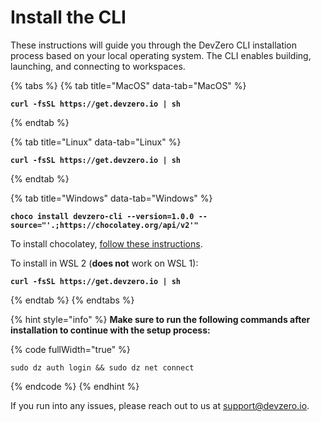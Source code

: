 # Install the CLI

These instructions will guide you through the DevZero CLI installation process based on your local operating system. The CLI enables building, launching, and connecting to workspaces.

{% tabs %}
{% tab title="MacOS" data-tab="MacOS" %}
<pre class="language-bash" data-overflow="wrap"><code class="lang-bash"><strong>curl -fsSL https://get.devzero.io | sh</strong></code></pre>
{% endtab %}

{% tab title="Linux" data-tab="Linux" %}
<pre class="language-bash" data-overflow="wrap"><code class="lang-bash"><strong>curl -fsSL https://get.devzero.io | sh</strong></code></pre>
{% endtab %}

{% tab title="Windows" data-tab="Windows" %}
<pre class="language-bash" data-overflow="wrap"><code class="lang-bash"><strong>choco install devzero-cli --version=1.0.0 --source="'.;https://chocolatey.org/api/v2'"</strong></code></pre>

To install chocolatey, [follow these instructions](https://docs.chocolatey.org/en-us/choco/setup/#installing-chocolatey-cli).

To install in WSL 2 (**does not** work on WSL 1):
<pre class="language-bash" data-overflow="wrap"><code class="lang-bash"><strong>curl -fsSL https://get.devzero.io | sh</strong></code></pre>
{% endtab %}
{% endtabs %}

{% hint style="info" %}
**Make sure to run the following commands after installation to continue with the setup process:**

{% code fullWidth="true" %}

```
sudo dz auth login && sudo dz net connect
```

{% endcode %}
{% endhint %}

If you run into any issues, please reach out to us at [support@devzero.io](mailto:support@devzero.io).

<script>
// Function to detect the OS
function detectOS() {
  var userAgent = window.navigator.userAgent;

  if (userAgent.indexOf('Windows NT') !== -1) {
    return 'Windows';
  } else if (userAgent.indexOf('Mac OS X') !== -1) {
    return 'MacOS';
  } else if (userAgent.indexOf('Linux') !== -1) {
    return 'Linux';
  } else {
    return 'Unknown';
  }
}

// Function to switch the tab based on OS
function switchTabBasedOnOS() {
  var os = detectOS();
  var tabToActivate;

  if (os === 'Windows') {
    tabToActivate = document.querySelector('[data-tab="Windows"]');
  } else if (os === 'MacOS/Linux') {
    tabToActivate = document.querySelector('[data-tab="MacOS/Linux"]');
  }

  if (tabToActivate) {
    tabToActivate.click();
  }
}

// Run the function after the page has loaded
window.onload = switchTabBasedOnOS;
</script>
